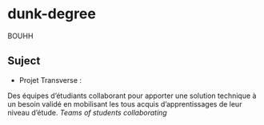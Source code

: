 # dunk-degree

BOUHH

## Suject

* Projet Transverse :

Des équipes d’étudiants collaborant pour apporter une solution
technique à un besoin validé en mobilisant les tous acquis
d’apprentissages de leur niveau d’étude. 
*Teams of students collaborating*